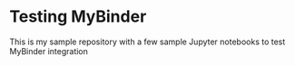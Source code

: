 # Testing MyBinder

This is my sample repository with a few sample Jupyter notebooks to test MyBinder integration